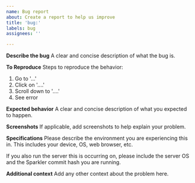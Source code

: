 ```yaml
---
name: Bug report
about: Create a report to help us improve
title: 'bug:'
labels: bug
assignees: ''

---
```


**Describe the bug**
A clear and concise description of what the bug is.

**To Reproduce**
Steps to reproduce the behavior:
1. Go to '...'
2. Click on '....'
3. Scroll down to '....'
4. See error

**Expected behavior**
A clear and concise description of what you expected to happen.

**Screenshots**
If applicable, add screenshots to help explain your problem.

**Specifications**
Please describe the environment you are experiencing this in. This includes your device, OS, web browser, etc.

If you also run the server this is occurring on, please include the server OS and the Sparkler commit hash you are running.

**Additional context**
Add any other context about the problem here.
